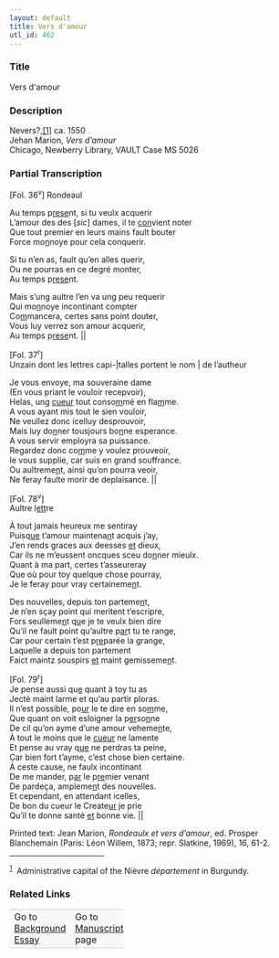 ```yaml
---  
layout: default  
title: Vers d'amour  
utl_id: 462
---
```


### Title

Vers d'amour

### Description

<p>Nevers?,<a href="#_ftn1" name="_ftnref1" title="" id="_ftnref1">[1]</a> ca. 1550<br />
Jehan Marion, <em>Vers d’amour</em><br />
Chicago, Newberry Library, VAULT Case MS 5026</p>



### Partial Transcription

<p>[Fol. 36<sup>v</sup>] Rondeaul</p>
<p>Au temps p<u>rese</u>nt, si tu veulx acquerir<br />
L’amour des des [<em>sic</em>] dames, il te <u>con</u>vient noter<br />
Que tout premier en leurs mains fault bouter<br />
Force mo<u>n</u>noye pour cela conquerir.</p>
<p>Si tu n’en as, fault qu’en alles querir,<br />
Ou ne pourras en ce degré monter,<br />
Au temps p<u>rese</u>nt.</p>
<p>Mais s’ung aultre l’en va ung peu requerir<br />
Qui mo<u>n</u>noye incontinant compter<br />
Co<u>m</u>mancera, certes sans point douter,<br />
Vous luy verrez son amour acquerir,<br />
Au temps p<u>rese</u>nt. ||</p>
<p>[Fol. 37<sup>r</sup>]<br />
Unzain dont les lettres capi-|talles portent le nom | de l’autheur</p>
<p>Je vous envoye, ma souveraine dame <br />
(En vous priant le vouloir recepvoir),<br />
Helas, ung <u>cueur</u> tout conso<u>m</u>mé en fla<u>m</u>me. <br />
A vous ayant mis tout le sien vouloir,<br />
Ne veullez donc icelluy desprouvoir,<br />
Mais luy do<u>n</u>ner tousjours bo<u>n</u>ne esperance. <br />
A vous servir employra sa puissance.<br />
Regardez donc co<u>m</u>me y voulez prouveoir,<br />
Ie vous supplie, car suis en grand souffrance.<br />
Ou aultreme<u>n</u>t, ainsi qu’on pourra veoir,<br />
Ne feray faulte morir de deplaisance. ||</p>
<p>[Fol. 78<sup>v</sup>]<br />
Aultre l<u>ett</u>re</p>
<p>À tout jamais heureux me sentiray<br />
Puisq<u>ue</u> t’amour maintena<u>n</u>t acquis j’ay,<br />
J’en rends graces aux deesses <u>et</u> dieux,<br />
Car ils ne m’eussent oncques sceu do<u>n</u>ner mieulx.<br />
Quant à ma part, certes t’asseureray<br />
Que où pour toy quelque chose pourray,<br />
Je le feray pour vray certaineme<u>n</u>t.</p>
<p>Des nouvelles, depuis ton parteme<u>n</u>t,<br />
Je n’en sçay point qui meritent t’escripre,<br />
Fors seulleme<u>n</u>t q<u>u</u>e je te veulx bien dire<br />
Qu’il ne fault point qu’aultre p<u>ar</u>t tu te range,<br />
Car pour certain t’est p<u>re</u>parée la grange,<br />
Laquelle a depuis ton partement<br />
Faict maintz souspirs <u>et</u> maint gemisseme<u>n</u>t.</p>
<p>[Fol. 79<sup>r</sup>]<br />
Je pense aussi qu<u>e</u> quant à toy tu as<br />
Jecté maint larme et qu’au partir ploras.<br />
Il n’est possible, po<u>ur</u> le te dire en so<u>m</u>me,<br />
Que quant on voit esloigner la p<u>er</u>so<u>n</u>ne<br />
De cil qu’on ayme d’une amour veheme<u>n</u>te,<br />
À tout le moins que le <u>cueur</u> ne lamente<br />
Et pense au vray q<u>ue</u> ne perdras ta peine,<br />
Car bien fort t’ayme, c’est chose bien certaine.  <br />
À ceste cause, ne faulx incontinant<br />
De me mander, p<u>ar</u> le p<u>re</u>mier venant<br />
De pardeça, ampleme<u>n</u>t des nouvelles.<br />
Et cependant, en attendant icelles,<br />
De bon du cueur le Create<u>ur</u> je prie<br />
Qu’il te donne santé <u>et</u> bonne vie. ||</p>
<p>Printed text: Jean Marion, <em>Rondeaulx et vers d’amour</em>, ed. Prosper Blanchemain (Paris: Léon Willem, 1873; repr. Slatkine, 1969), 16, 61-2.</p>
<div>
<hr align="left" size="1" width="33%" /><div id="ftn1"><sup><a href="#_ftnref1" name="_ftn1" title="" id="_ftn1">1</a></sup>  Administrative capital of the Nièvre <em>département</em> in Burgundy. 

</div>
</div>


### Related Links

<table border="0.5" cellpadding="1" cellspacing="1" style="width: 200px; background-color:#F8F8F8;">
    <tbody style="border-color:#ccc">
        <tr style="border-color:#ccc">
            <td>Go to <a href="https://centerfordigitalhumanities.github.io/Newberry-French-paleography/essay/462" target="_blank">Background Essay</a></td>
            <td>Go to <a href="https://centerfordigitalhumanities.github.io/Newberry-French-paleography/www/record.html?id=462" target="_blank">Manuscript</a> page</td>
        </tr>
    </tbody>
</table>
